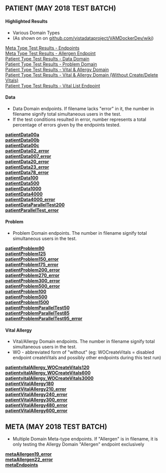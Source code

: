 ## PATIENT (MAY 2018 TEST BATCH)

#### Highlighted Results 

 * Various Domain Types
 * (As shown on on [github.com/vistadataproject/VAMDockerDev/wiki](https://github.com/vistadataproject/VAMDockerDev/wiki/VICS-Endpoint-Stress-Test-Results))

[ Meta Type Test Results - Endpoints ](https://sidjtd.github.io/documentation/metaEndpoint/index.html)<br>
[ Meta Type Test Results - Allergen Endpoint](https://sidjtd.github.io/documentation/metaAllergenEndpoint/index.html)<br>
[ Patient Type Test Results - Data Domain](https://sidjtd.github.io/documentation/patientDataEndpoint/index.html)<br>
[ Patient Type Test Results - Problem Domain](https://sidjtd.github.io/documentation/patientProblem/index.html)<br>
[ Patient Type Test Results - Vital & Allergy Domain](https://sidjtd.github.io/documentation/patientVitalAllergyEndpoint/index.html)<br>
[ Patient Type Test Results - Vital & Allergy Domain (Without Create/Delete Vitals)](https://sidjtd.github.io/documentation/patientVitalAllergyWOcreateVitals/index.html)<br>
[ Patient Type Test Results - Vital List Endpoint](https://sidjtd.github.io/documentation/patientVitalList/index.html)<br>

#### Data

* Data Domain endpoints. If filename lacks "error" in it, the number in filename signify total simultaneous users in the test.
* If the test conditions resulted in error, number represents a total percentage of errors given by the endpoints tested.

[**patientData00a**](repo/patientData00a/index.html)<br>
[**patientData00b**](repo/patientData00b/index.html)<br>
[**patientData00c**](repo/patientData00c/index.html)<br>
[**patientData02_error**](repo/patientData02_error/index.html)<br>
[**patientData007_error**](repo/patientData007_error/index.html)<br>
[**patientData20_error**](repo/patientData20_error/index.html)<br>
[**patientData23_error**](repo/patientData23_error/index.html)<br>
[**patientData78_error**](repo/patientData78_error/index.html)<br>
[**patientData100**](repo/patientData100/index.html)<br>
[**patientData500**](repo/patientData500/index.html)<br>
[**patientData1000**](repo/patientData1000/index.html)<br>
[**patientData4000**](repo/patientData4000/index.html)<br>
[**patientData4000_error**](repo/patientData4000_error/index.html)<br>
[**patientDataParallelTest200**](repo/patientDataParallelTest200/index.html)<br>
[**patientParallelTest_error**](repo/patientParallelTest_error/index.html)<br>

#### Problem

* Problem Domain endpoints. The number in filename signify total simultaneous users in the test. 


[**patientProblem90**](repo/patientProblem90/index.html)<br>
[**patientProblem125**](repo/patientProblem125/index.html)<br>
[**patientProblem150_error**](repo/patientProblem150_error/index.html)<br>
[**patientProblem175_error**](repo/patientProblem175_error/index.html)<br>
[**patientProblem200_error**](repo/patientProblem200_error/index.html)<br>
[**patientProblem270_error**](repo/patientProblem270_error/index.html)<br>
[**patientProblem300_error**](repo/patientProblem300_error/index.html)<br>
[**patientProblem500_error**](repo/patientProblem500_error/index.html)<br>
[**patientProblem100**](repo/patientProblem100/index.html)<br>
[**patientProblem500**](repo/patientProblem500/index.html)<br>
[**patientProblem1500**](repo/patientProblem1500/index.html)<br>
[**patientProblemParallelTest50**](repo/problemParallelTest50/index.html)<br>
[**patientProblemParallelTest85**](repo/problemParallelTest85/index.html)<br>
[**patientProblemParallelTest95_error**](repo/problemParallelTest95_error/index.html)<br>

#### Vital Allergy


* Vital/Allergy Domain endpoints. The number in filename signify total simultaneous users in the test.
* WO - abbreviated form of "without" (eg: WOCreateVitals = disabled endpoint createVitals and possibly other endpoints during this test run)

[**patientvitalAllergy_WOCreateVitals120**](repo/patientvitalAllergy_WOCreateVitals120/index.html)<br>
[**patientvitalAllergy_WOCreateVitals600**](repo/patientvitalAllergy_WOCreateVitals600/index.html)<br>
[**patientvitalAllergy_WOCreateVitals3000**](repo/patientvitalAllergy_WOCreateVitals3000/index.html)<br>
[**patientVitalAllergy180**](repo/patientVitalAllergy180/index.html)<br>
[**patientVitalAllergy210_error**](repo/patientVitalAllergy210_error/index.html)<br>
[**patientVitalAllergy240_error**](repo/patientVitalAllergy240_error/index.html)<br>
[**patientVitalAllergy300_error**](repo/patientVitalAllergy300_error/index.html)<br>
[**patientVitalAllergy480_error**](repo/patientVitalAllergy480_error/index.html)<br>
[**patientVitalAllergy600_error**](repo/patientVitalAllergy600_error/index.html)<br>


## META (MAY 2018 TEST BATCH)

* Multiple Domain Meta-type endpoints. If "Allergen" is in filename, it is only testing the Allergy Domain "Allergen" endpoint exclusively

[**metaAllergen19_error**](repo/metaAllergen19_error/index.html)<br>
[**metaAllergen22_error**](repo/metaAllergen22_error/index.html)<br>
[**metaEndpoints**](repo/metaEndpoints/index.html)<br>

